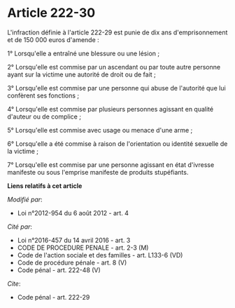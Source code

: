 # Article 222-30

L'infraction définie à l'article 222-29 est punie de dix ans d'emprisonnement et de 150 000 euros d'amende : 

1° Lorsqu'elle a entraîné une blessure ou une lésion ; 

2° Lorsqu'elle est commise par un ascendant ou par toute autre personne ayant sur la victime une autorité de droit ou de
fait ; 

3° Lorsqu'elle est commise par une personne qui abuse de l'autorité que lui confèrent ses fonctions ; 

4° Lorsqu'elle est commise par plusieurs personnes agissant en qualité d'auteur ou de complice ; 

5° Lorsqu'elle est commise avec usage ou menace d'une arme ; 

6° Lorsqu'elle a été commise à raison de l'orientation ou identité sexuelle de la victime ; 

7° Lorsqu'elle est commise par une personne agissant en état d'ivresse manifeste ou sous l'emprise manifeste de produits
stupéfiants.

**Liens relatifs à cet article**

_Modifié par_:

  - Loi n°2012-954 du 6 août 2012 - art. 4

_Cité par_:

  - Loi n°2016-457 du 14 avril 2016 - art. 3
  - CODE DE PROCEDURE PENALE - art. 2-3 (M)
  - Code de l'action sociale et des familles - art. L133-6 (VD)
  - Code de procédure pénale - art. 8 (V)
  - Code pénal - art. 222-48 (V)

_Cite_:

  - Code pénal - art. 222-29
